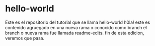 # hello-world
Este es el repositorio del tutorial que se llama hello-world
h0la! este es contenido agruegado en una nueva rama o conocido como branch
el branch o nueva rama fue llamada readme-edits.
fin de esta edicion, veremos que pasa.
